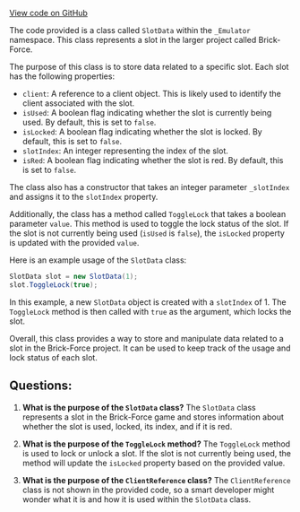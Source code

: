 [View code on GitHub](https://github.com/TieHaxJan/Brick-Force/Assembly-CSharp\_Emulator\Network\SlotData.cs)

The code provided is a class called `SlotData` within the `_Emulator` namespace. This class represents a slot in the larger project called Brick-Force. 

The purpose of this class is to store data related to a specific slot. Each slot has the following properties:

- `client`: A reference to a client object. This is likely used to identify the client associated with the slot.
- `isUsed`: A boolean flag indicating whether the slot is currently being used. By default, this is set to `false`.
- `isLocked`: A boolean flag indicating whether the slot is locked. By default, this is set to `false`.
- `slotIndex`: An integer representing the index of the slot.
- `isRed`: A boolean flag indicating whether the slot is red. By default, this is set to `false`.

The class also has a constructor that takes an integer parameter `_slotIndex` and assigns it to the `slotIndex` property.

Additionally, the class has a method called `ToggleLock` that takes a boolean parameter `value`. This method is used to toggle the lock status of the slot. If the slot is not currently being used (`isUsed` is `false`), the `isLocked` property is updated with the provided `value`.

Here is an example usage of the `SlotData` class:

```csharp
SlotData slot = new SlotData(1);
slot.ToggleLock(true);
```

In this example, a new `SlotData` object is created with a `slotIndex` of 1. The `ToggleLock` method is then called with `true` as the argument, which locks the slot.

Overall, this class provides a way to store and manipulate data related to a slot in the Brick-Force project. It can be used to keep track of the usage and lock status of each slot.
## Questions: 
 1. **What is the purpose of the `SlotData` class?**
The `SlotData` class represents a slot in the Brick-Force game and stores information about whether the slot is used, locked, its index, and if it is red.

2. **What is the purpose of the `ToggleLock` method?**
The `ToggleLock` method is used to lock or unlock a slot. If the slot is not currently being used, the method will update the `isLocked` property based on the provided value.

3. **What is the purpose of the `ClientReference` class?**
The `ClientReference` class is not shown in the provided code, so a smart developer might wonder what it is and how it is used within the `SlotData` class.